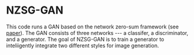 # NZSG-GAN
This code runs a GAN based on the network zero-sum framework (see [paper](https://arxiv.org/pdf/2007.05477.pdf)). The GAN consists of three networks --- a classifer, a discriminator, and a generator. The goal of NZSG-GAN is to train a generator to inteliigently integrate two different styles for image generation.
